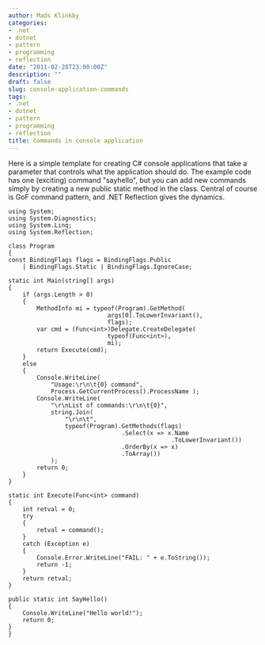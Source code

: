 ```yaml
---
author: Mads Klinkby
categories:
- .net
- dotnet
- pattern
- programming
- reflection
date: "2011-02-28T23:00:00Z"
description: ""
draft: false
slug: console-application-commands
tags:
- .net
- dotnet
- pattern
- programming
- reflection
title: Commands in console application
---
```



Here is a simple template for creating C# console applications that take a parameter that controls what the application should do. The example code has one (exciting) command "sayhello", but you can add new commands simply by creating a new public static method in the class. Central of course is GoF command pattern, and .NET Reflection gives the dynamics.   

<pre class="csharpcode"><code><span class="kwrd">using</span> System;
<span class="kwrd">using</span> System.Diagnostics;
<span class="kwrd">using</span> System.Linq;
<span class="kwrd">using</span> System.Reflection;

<span class="kwrd">class</span> Program
{
<span class="kwrd">const</span> BindingFlags flags = BindingFlags.Public 
    | BindingFlags.Static | BindingFlags.IgnoreCase;

<span class="kwrd">static</span> <span class="kwrd">int</span> Main(<span class="kwrd">string</span>[] args)
{
    <span class="kwrd">if</span> (args.Length &gt; 0)
    {
        MethodInfo mi = <span class="kwrd">typeof</span>(Program).GetMethod(
                            args[0].ToLowerInvariant(),
                            flags);
        var cmd = (Func&lt;<span class="kwrd">int</span>&gt;)Delegate.CreateDelegate(
                            <span class="kwrd">typeof</span>(Func&lt;<span class="kwrd">int</span>&gt;),
                            mi);
        <span class="kwrd">return</span> Execute(cmd);
    }
    <span class="kwrd">else</span>
    {
        Console.WriteLine(
            <span class="str">"Usage:\r\n\t{0} command"</span>, 
            Process.GetCurrentProcess().ProcessName );
        Console.WriteLine(
            <span class="str">"\r\nList of commands:\r\n\t{0}"</span>,
            <span class="kwrd">string</span>.Join(
                <span class="str">"\r\n\t"</span>,
                <span class="kwrd">typeof</span>(Program).GetMethods(flags)
                                .Select(x =&gt; x.Name
                                              .ToLowerInvariant())
                                .OrderBy(x =&gt; x)
                                .ToArray())
            );
        <span class="kwrd">return</span> 0;
    }
}

<span class="kwrd">static</span> <span class="kwrd">int</span> Execute(Func&lt;<span class="kwrd">int</span>&gt; command)
{
    <span class="kwrd">int</span> retval = 0;
    <span class="kwrd">try</span>
    {
        retval = command();
    }
    <span class="kwrd">catch</span> (Exception e)
    {
        Console.Error.WriteLine(<span class="str">"FAIL: "</span> + e.ToString());
        <span class="kwrd">return</span> -1;
    }
    <span class="kwrd">return</span> retval;
}

<span class="kwrd">public</span> <span class="kwrd">static</span> <span class="kwrd">int</span> SayHello()
{
    Console.WriteLine(<span class="str">"Hello world!"</span>);
    <span class="kwrd">return</span> 0;
}
}</code></pre>

